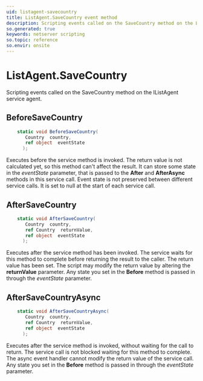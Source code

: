 ```yaml
---
uid: listagent-savecountry
title: ListAgent.SaveCountry event method
description: Scripting events called on the SaveCountry method on the ListAgent service agent.
so.generated: true
keywords: netserver scripting
so.topic: reference
so.envir: onsite
---
```

# ListAgent.SaveCountry

Scripting events called on the <see cref='M:IListAgent.SaveCountry'>SaveCountry</see> method on the <see cref='IListAgent'>IListAgent</see>  service agent.

## BeforeSaveCountry
```cs
    static void BeforeSaveCountry(
       Country  country,
       ref object  eventState
      );
```
Executes before the service method is invoked.
The return value is not calculated yet, so this method can't affect the result.
It can store some state in the *eventState* parameter, that is passed to the **After** and **AfterAsync** methods in this service call.
Event state is not preserved between different service calls. It is set to null at the start of each service call.
## AfterSaveCountry
```cs
    static void AfterSaveCountry(
       Country  country,
       ref Country  returnValue,
       ref object  eventState
      );
```
Executes after the service method has been invoked. The service waits for this method to complete before returning the result to the caller.
The return value has been set. The script may modify the return value by altering the **returnValue** parameter.
Any state you set in the **Before** method is passed in through the *eventState* parameter.
## AfterSaveCountryAsync
```cs
    static void AfterSaveCountryAsync(
       Country  country,
       ref Country  returnValue,
       ref object  eventState
      );
```
Executes after the service method is invoked, without waiting for the call to return.
The service call is not blocked waiting for this method to complete.
The async event handler cannot modify the return value of the service call.
Any state you set in the **Before** method is passed in through the *eventState* parameter.

